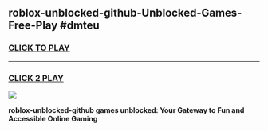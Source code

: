 
## roblox-unblocked-github-Unblocked-Games-Free-Play #dmteu
<h3>
<a href="https://us.freeplayer.one?title=roblox-unblocked-github&ref=9M">CLICK TO PLAY</a></h3>
<hr>

<h3>
<a href="https://us.freeplayer.one?title=roblox-unblocked-github&ref=9M">CLICK 2 PLAY</a>
  
</h3>

<a href="https://us.freeplayer.one?title=roblox-unblocked-github&ref=9M"><img src="https://clearcache.store/games.png"></a>


**roblox-unblocked-github games unblocked: Your Gateway to Fun and Accessible Online Gaming**
